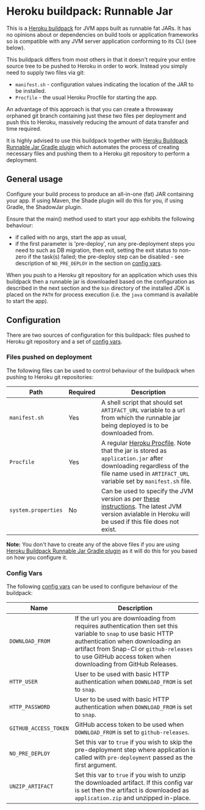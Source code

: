 Heroku buildpack: Runnable Jar
==============================

This is a [Heroku buildpack](http://devcenter.heroku.com/articles/buildpack) for JVM apps built as runnable fat JARs.
It has no opinions about or dependencies on build tools or application frameworks so is compatible with any JVM server application conforming to its CLI (see below).

This buildpack differs from most others in that it doesn't require your entire source tree to be pushed to Heroku in order to work. Instead you simply need to supply two files via git:
* `manifest.sh` - configuration values indicating the location of the JAR to be installed.
* `Procfile` - the usual Heroku Procfile for starting the app.

An advantage of this approach is that you can create a throwaway orphaned git branch containing just these two files per deployment and push this to Heroku,
massively reducing the amount of data transfer and time required.

It is highly advised to use this buildpack together with [Heroku Buildpack Runnable Jar Gradle plugin](https://github.com/energizedwork/heroku-buildpack-runnable-jar-gradle-plugin) which automates the process of creating necessary files and pushing them to a Heroku git repository to perform a deployment.

## General usage

Configure your build process to produce an all-in-one (fat) JAR containing your app. 
If using Maven, the Shade plugin will do this for you, if using Gradle, the ShadowJar plugin.

Ensure that the main() method used to start your app exhibits the following behaviour: 
* if called with no args, start the app as usual,
* if the first parameter is 'pre-deploy', run any pre-deployment steps you need to such as DB migration, then exit, setting the exit status to non-zero if the task(s) failed; the pre-deploy step can be disabled - see description of `NO_PRE_DEPLOY` in the section on [config vars](#config-vars).

When you push to a Heroku git repository for an application which uses this buildpack then a runnable jar is downloaded based on the configuration as described in the next section and the `bin` directory of the installed JDK is placed on the `PATH` for process execution (i.e. the `java` command is available to start the app).

## Configuration

There are two sources of configuration for this buildpack: files pushed to Heroku git repository and a set of [config vars](https://devcenter.heroku.com/articles/config-vars).

###  Files pushed on deployment

The following files can be used to control behaviour of the buildpack when pushing to Heroku git repositories:

| Path | Required | Description |
| --- | --- | --- |
| `manifest.sh` | Yes | A shell script that should set `ARTIFACT_URL` variable to a url from which the runnable jar being deployed is to be downloaded from. |
| `Procfile` | Yes | A regular [Heroku Procfile](https://devcenter.heroku.com/articles/procfile). Note that the jar is stored as `application.jar` after downloading regardless of the file name used in `ARTIFACT_URL` variable set by `manifest.sh` file. |
| `system.properties` | No | Can be used to specify the JVM version as per [these instructions](https://devcenter.heroku.com/articles/java-support#specifying-a-java-version). The latest JVM version avialable in Heroku will be used if this file does not exist. |

**Note:** You don't have to create any of the above files if you are using [Heroku Buildpack Runnable Jar Gradle plugin](https://github.com/energizedwork/heroku-buildpack-runnable-jar-gradle-plugin) as it will do this for you based on how you configure it.

### Config Vars

The following [config vars](https://devcenter.heroku.com/articles/config-vars) can be used to configure behaviour of the buildpack:

| Name | Description |
| --- | --- |
| `DOWNLOAD_FROM` | If the url you are downloading from requires authentication then set this variable to `snap` to use basic HTTP authentication when downloading an artifact from Snap-CI or `github-releases` to use GitHub access token when downloading from GitHub Releases. |
| `HTTP_USER` | User to be used with basic HTTP authentication when `DOWNLOAD_FROM` is set to `snap`. |
| `HTTP_PASSWORD` | User to be used with basic HTTP authentication when `DOWNLOAD_FROM` is set to `snap`. |
| `GITHUB_ACCESS_TOKEN` | GitHub access token to be used when `DOWNLOAD_FROM` is set to `github-releases`. |
| `NO_PRE_DEPLOY` | Set this var to `true` if you wish to skip the pre-deployment step where application is called with `pre-deployment` passed as the first argument. |
| `UNZIP_ARTIFACT` | Set this var to `true` if you wish to unzip the downloaded artifact. If this config var is set then the artifact is downloaded as `application.zip` and unzipped in-place. |